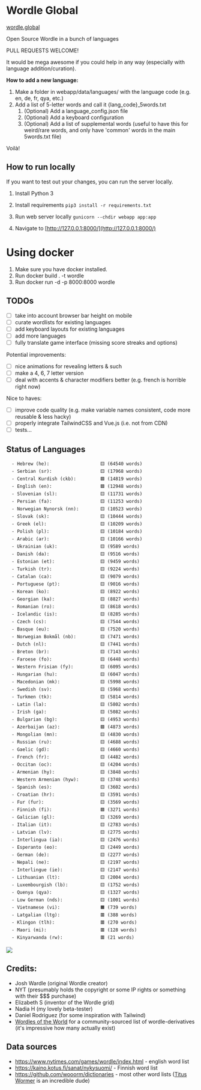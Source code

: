 # Wordle Global

[wordle.global](https://wordle.global/)

Open Source Wordle in a bunch of languages

PULL REQUESTS WELCOME!

It would be mega awesome if you could help in any way (especially with language addition/curation).

**How to add a new language:**

1. Make a folder in webapp/data/languages/ with the language code (e.g. en, de, fr, qya, etc.)
2. Add a list of 5-letter words and call it {lang_code}\_5words.txt
   1. (Optional) Add a language_config.json file
   2. (Optional) Add a keyboard configuration
   3. (Optional) Add a list of supplemental words (useful to have this for weird/rare words, and only have 'common' words in the main 5words.txt file)

Voilà!

## How to run locally

If you want to test out your changes, you can run the server locally.

1. Install Python 3

2. Install requirements
   `pip3 install -r requirements.txt`

3. Run web server locally
   `gunicorn --chdir webapp app:app`

4. Navigate to [http://127.0.0.1:8000/](http://127.0.0.1:8000/)

# Using docker

1. Make sure you have docker installed.
2. Run docker build . -t wordle
3. Run docker run -d -p 8000:8000 wordle

## TODOs

- [ ] take into account browser bar height on mobile
- [ ] curate wordlists for existing languages
- [ ] add keyboard layouts for existing languages
- [ ] add more languages
- [ ] fully translate game interface (missing score streaks and options)

Potential improvements:

- [ ] nice animations for revealing letters & such
- [ ] make a 4, 6, 7 letter version
- [ ] deal with accents & character modifiers better (e.g. french is horrible right now)

Nice to haves:

- [ ] improve code quality (e.g. make variable names consistent, code more reusable & less hacky)
- [ ] properly integrate TailwindCSS and Vue.js (i.e. not from CDN)
- [ ] tests...

## Status of Languages

```
  - Hebrew (he):                   🟨 (64540 words)
  - Serbian (sr):                  🟨 (17968 words)
  - Central Kurdish (ckb):         🟩 (14819 words)
  - English (en):                  🟩 (12948 words)
  - Slovenian (sl):                🟨 (11731 words)
  - Persian (fa):                  🟨 (11253 words)
  - Norwegian Nynorsk (nn):        🟨 (10523 words)
  - Slovak (sk):                   🟨 (10444 words)
  - Greek (el):                    🟨 (10209 words)
  - Polish (pl):                   🟨 (10184 words)
  - Arabic (ar):                   🟨 (10166 words)
  - Ukrainian (uk):                🟨 (9589 words)
  - Danish (da):                   🟨 (9516 words)
  - Estonian (et):                 🟨 (9459 words)
  - Turkish (tr):                  🟨 (9224 words)
  - Catalan (ca):                  🟨 (9079 words)
  - Portuguese (pt):               🟨 (9016 words)
  - Korean (ko):                   🟨 (8922 words)
  - Georgian (ka):                 🟨 (8827 words)
  - Romanian (ro):                 🟨 (8618 words)
  - Icelandic (is):                🟨 (8285 words)
  - Czech (cs):                    🟨 (7544 words)
  - Basque (eu):                   🟨 (7520 words)
  - Norwegian Bokmål (nb):         🟨 (7471 words)
  - Dutch (nl):                    🟨 (7441 words)
  - Breton (br):                   🟨 (7143 words)
  - Faroese (fo):                  🟨 (6448 words)
  - Western Frisian (fy):          🟨 (6095 words)
  - Hungarian (hu):                🟨 (6047 words)
  - Macedonian (mk):               🟨 (5998 words)
  - Swedish (sv):                  🟨 (5968 words)
  - Turkmen (tk):                  🟨 (5814 words)
  - Latin (la):                    🟨 (5802 words)
  - Irish (ga):                    🟨 (5082 words)
  - Bulgarian (bg):                🟨 (4953 words)
  - Azerbaijan (az):               🟩 (4873 words)
  - Mongolian (mn):                🟨 (4830 words)
  - Russian (ru):                  🟨 (4688 words)
  - Gaelic (gd):                   🟨 (4660 words)
  - French (fr):                   🟨 (4482 words)
  - Occitan (oc):                  🟨 (4204 words)
  - Armenian (hy):                 🟨 (3848 words)
  - Western Armenian (hyw):        🟨 (3748 words)
  - Spanish (es):                  🟨 (3602 words)
  - Croatian (hr):                 🟨 (3591 words)
  - Fur (fur):                     🟨 (3569 words)
  - Finnish (fi):                  🟩 (3271 words)
  - Galician (gl):                 🟨 (3269 words)
  - Italian (it):                  🟨 (2783 words)
  - Latvian (lv):                  🟨 (2775 words)
  - Interlingua (ia):              🟨 (2476 words)
  - Esperanto (eo):                🟨 (2449 words)
  - German (de):                   🟨 (2277 words)
  - Nepali (ne):                   🟨 (2197 words)
  - Interlingue (ie):              🟨 (2147 words)
  - Lithuanian (lt):               🟨 (2004 words)
  - Luxembourgish (lb):            🟨 (1752 words)
  - Quenya (qya):                  🟨 (1327 words)
  - Low German (nds):              🟨 (1001 words)
  - Vietnamese (vi):               🟧 (739 words)
  - Latgalian (ltg):               🟥 (388 words)
  - Klingon (tlh):                 🟥 (270 words)
  - Maori (mi):                    🟥 (128 words)
  - Kinyarwanda (rw):              🟥 (21 words)
```

![](scripts/out/n_words.png)

## Credits:

- Josh Wardle (original Wordle creator)
- NYT (presumably holds the copyright or some IP rights or something with their $$$ purchase)
- Elizabeth S (inventor of the Wordle grid)
- Nadia H (my lovely beta-tester)
- Daniel Rodriguez (for some inspiration with Tailwind)
- [Wordles of the World](https://gitlab.com/rwmpelstilzchen/wordles) for a community-sourced list of wordle-derivatives (it's impressive how many actually exist)

## Data sources

- https://www.nytimes.com/games/wordle/index.html - english word list
- https://kaino.kotus.fi/sanat/nykysuomi/ - Finnish word list
- https://github.com/wooorm/dictionaries - most other word lists ([Titus Wormer](https://wooorm.com/) is an incredible dude)
